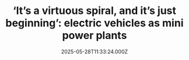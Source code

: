 ---
title: "‘It’s a virtuous spiral, and it’s just beginning’: electric vehicles as mini power plants"
date: 2025-05-28T11:33:24.000Z
category: Human Kindness
externalLink: "https://www.positive.news/society/its-a-virtuous-spiral-and-its-just-beginning-electric-vehicles-as-mini-power-plants/"
image: ""
excerpt: "The grid is struggling, and EVs will only add more pressure. Or will they? The post ‘It’s a virtuous spiral, and it’s just beginning’: electric vehicles as mini power plants appeared first on Positive News.…"
---